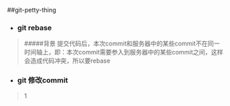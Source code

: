 ##git-petty-thing

*	###  git rebase 
>#####背景
提交代码后，本次commit和服务器中的某些commit不在同一时间轴上，即：本次commit需要参入到服务器中的某些commit之间，这样会造成代码冲突，所以要rebase


*  ### git 修改commit
>1
